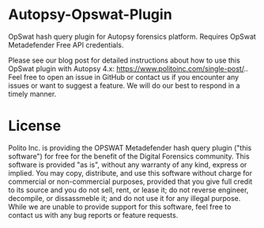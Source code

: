 # Autopsy-Opswat-Plugin
OpSwat hash query plugin for Autopsy forensics platform. Requires OpSwat Metadefender Free API credentials. 

Please see our blog post for detailed instructions about how to use this OpSwat plugin with Autopsy 4.x: https://www.politoinc.com/single-post/..
Feel free to open an issue in GitHub or contact us if you encounter any issues or want to suggest a feature. We will do our best to respond in a timely manner.

# License
Polito Inc. is providing the OPSWAT Metadefender hash query plugin ("this software") for free for the benefit of the Digital Forensics community. This software is provided "as is", without any warranty of any kind, express or implied. You may copy, distribute, and use this software without charge for commercial or non-commercial purposes, provided that you give full credit to its source and you do not sell, rent, or lease it; do not reverse engineer, decompile, or dissassmeble it; and do not use it for any illegal purpose. While we are unable to provide support for this software, feel free to contact us with any bug reports or feature requests.
